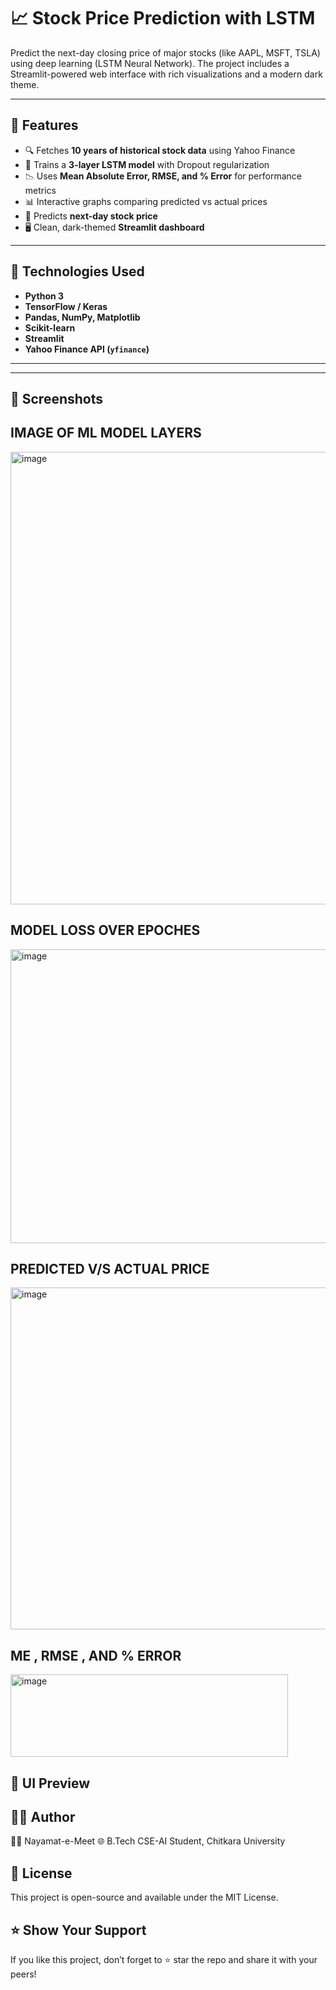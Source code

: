 # 📈 Stock Price Prediction with LSTM

Predict the next-day closing price of major stocks (like AAPL, MSFT, TSLA) using deep learning (LSTM Neural Network). The project includes a Streamlit-powered web interface with rich visualizations and a modern dark theme.

---

## 🚀 Features

- 🔍 Fetches **10 years of historical stock data** using Yahoo Finance
- 🧠 Trains a **3-layer LSTM model** with Dropout regularization
- 📉 Uses **Mean Absolute Error, RMSE, and % Error** for performance metrics
- 📊 Interactive graphs comparing predicted vs actual prices
- 📅 Predicts **next-day stock price**
- 🖥️ Clean, dark-themed **Streamlit dashboard**

---

## 🧪 Technologies Used

- **Python 3**
- **TensorFlow / Keras**
- **Pandas, NumPy, Matplotlib**
- **Scikit-learn**
- **Streamlit**
- **Yahoo Finance API (`yfinance`)**

---

---

## 📸 Screenshots

## IMAGE OF ML MODEL LAYERS ## 

<img width="804" height="724" alt="image" src="https://github.com/user-attachments/assets/61f5fba8-62db-4e7b-8793-1927af1fff72" />


## MODEL LOSS OVER EPOCHES ##

<img width="1173" height="470" alt="image" src="https://github.com/user-attachments/assets/67a93882-5635-4019-b71c-3c58b02b2d76" />


## PREDICTED V/S ACTUAL PRICE ##

<img width="1160" height="547" alt="image" src="https://github.com/user-attachments/assets/1bfd8ede-8c08-4634-a0b8-497ea7ced758" />

## ME , RMSE , AND % ERROR
<img width="444" height="132" alt="image" src="https://github.com/user-attachments/assets/9761ac4c-7ef9-4a1f-a9d5-ffbe4b417e36" />


## 🎨 UI Preview








## 🙋‍♀️ Author
👩‍💻 Nayamat-e-Meet
🌐 B.Tech CSE-AI Student, Chitkara University

## 📜 License
This project is open-source and available under the MIT License.

## ⭐ Show Your Support
If you like this project, don’t forget to ⭐ star the repo and share it with your peers!



